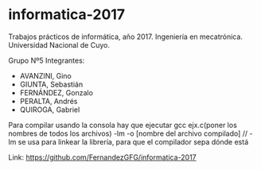 # informatica-2017

Trabajos prácticos de informática, año 2017. Ingeniería en mecatrónica. Universidad Nacional de Cuyo.

Grupo Nº5
Integrantes: 
- AVANZINI, Gino
- GIUNTA, Sebastián
- FERNÁNDEZ, Gonzalo
- PERALTA, Andrés
- QUIROGA, Gabriel

Para compilar usando la consola hay que ejecutar gcc ejx.c(poner los nombres de todos los archivos) -lm -o [nombre del archivo compilado] // -lm se usa para linkear la librería, para que el compilador sepa dónde está 

Link: https://github.com/FernandezGFG/informatica-2017
